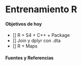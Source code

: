 # Entrenamiento R

#### Objetivos de hoy
* [] R + S4 + C++ + Package
* [] Join y dplyr con .dta
* [] R + Maps

#### Fuentes y Referencias

